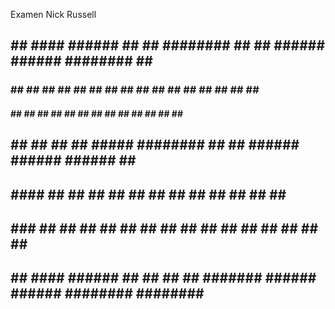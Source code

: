 Examen Nick Russell 
##    ## ####  ######  ##    ##    ########  ##     ##  ######   ######  ######## ##       ##       
###   ##  ##  ##    ## ##   ##     ##     ## ##     ## ##    ## ##    ## ##       ##       ##       
####  ##  ##  ##       ##  ##      ##     ## ##     ## ##       ##       ##       ##       ##       
## ## ##  ##  ##       #####       ########  ##     ##  ######   ######  ######   ##       ##       
##  ####  ##  ##       ##  ##      ##   ##   ##     ##       ##       ## ##       ##       ##       
##   ###  ##  ##    ## ##   ##     ##    ##  ##     ## ##    ## ##    ## ##       ##       ##       
##    ## ####  ######  ##    ##    ##     ##  #######   ######   ######  ######## ######## ######## 
